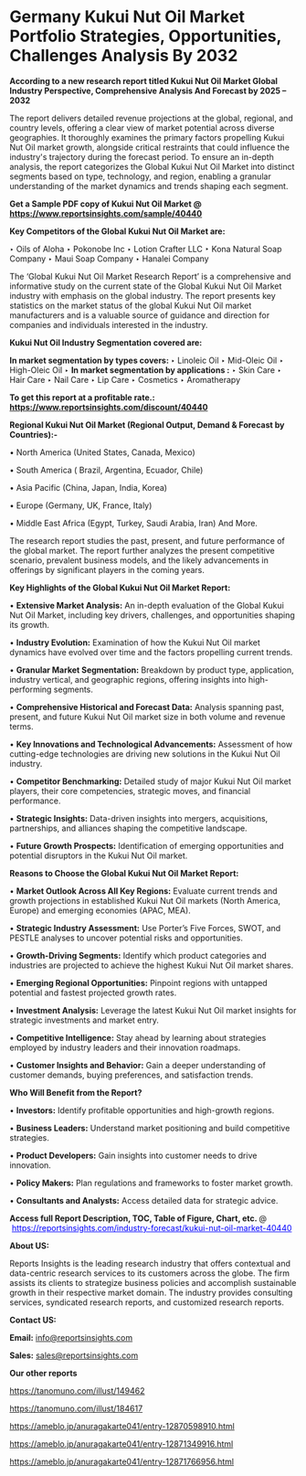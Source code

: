 # Germany Kukui Nut Oil Market Portfolio Strategies, Opportunities, Challenges Analysis By 2032

<strong>According to a new research report titled Kukui Nut Oil Market Global Industry Perspective, Comprehensive Analysis And Forecast by 2025 – 2032</strong>

The report delivers detailed revenue projections at the global, regional, and country levels, offering a clear view of market potential across diverse geographies. It thoroughly examines the primary factors propelling Kukui Nut Oil market growth, alongside critical restraints that could influence the industry's trajectory during the forecast period. To ensure an in-depth analysis, the report categorizes the Global Kukui Nut Oil Market into distinct segments based on type, technology, and region, enabling a granular understanding of the market dynamics and trends shaping each segment.

<strong>Get a Sample PDF copy of Kukui Nut Oil Market </strong><strong>@<a href=https://www.reportsinsights.com/sample/40440 style=color:#0000ff;> https://www.reportsinsights.com/sample/40440</a></strong></font>

<strong>Key Competitors of the Global Kukui Nut Oil Market are:</strong>

‣ Oils of Aloha
‣ Pokonobe Inc
‣ Lotion Crafter LLC
‣ Kona Natural Soap Company
‣ Maui Soap Company
‣ Hanalei Company

The ‘Global Kukui Nut Oil Market Research Report’ is a comprehensive and informative study on the current state of the Global Kukui Nut Oil Market industry with emphasis on the global industry. The report presents key statistics on the market status of the global Kukui Nut Oil market manufacturers and is a valuable source of guidance and direction for companies and individuals interested in the industry.

<strong>Kukui Nut Oil Industry Segmentation covered are:</strong>

<strong>In market segmentation by types covers: </strong> 
‣ Linoleic Oil
‣ Mid-Oleic Oil
‣ High-Oleic Oil
‣ 
<strong>In market segmentation by applications :</strong> 
‣ Skin Care
‣ Hair Care
‣ Nail Care
‣ Lip Care
‣ Cosmetics
‣ Aromatherapy

<strong>To get this report at a profitable rate.: <a href=https://www.reportsinsights.com/discount/40440 style=color:#0000ff;>https://www.reportsinsights.com/discount/40440</a></strong></font>

<strong>Regional Kukui Nut Oil Market (Regional Output, Demand &amp; Forecast by Countries):-</strong>

• North America (United States, Canada, Mexico)

• South America ( Brazil, Argentina, Ecuador, Chile)

• Asia Pacific (China, Japan, India, Korea)

• Europe (Germany, UK, France, Italy)

• Middle East Africa (Egypt, Turkey, Saudi Arabia, Iran) And More.

The research report studies the past, present, and future performance of the global market. The report further analyzes the present competitive scenario, prevalent business models, and the likely advancements in offerings by significant players in the coming years.

<strong>Key Highlights of the Global Kukui Nut Oil Market Report:</strong>

• <strong>Extensive Market Analysis:</strong> An in-depth evaluation of the Global Kukui Nut Oil Market, including key drivers, challenges, and opportunities shaping its growth.

• <strong>Industry Evolution:</strong> Examination of how the Kukui Nut Oil market dynamics have evolved over time and the factors propelling current trends.

• <strong>Granular Market Segmentation:</strong> Breakdown by product type, application, industry vertical, and geographic regions, offering insights into high-performing segments.

• <strong>Comprehensive Historical and Forecast Data:</strong> Analysis spanning past, present, and future Kukui Nut Oil market size in both volume and revenue terms.

• <strong>Key Innovations and Technological Advancements:</strong> Assessment of how cutting-edge technologies are driving new solutions in the Kukui Nut Oil industry.

• <strong>Competitor Benchmarking:</strong> Detailed study of major Kukui Nut Oil market players, their core competencies, strategic moves, and financial performance.

• <strong>Strategic Insights:</strong> Data-driven insights into mergers, acquisitions, partnerships, and alliances shaping the competitive landscape.

• <strong>Future Growth Prospects:</strong> Identification of emerging opportunities and potential disruptors in the Kukui Nut Oil market.

<strong>Reasons to Choose the Global Kukui Nut Oil Market Report:</strong>

• <strong>Market Outlook Across All Key Regions:</strong> Evaluate current trends and growth projections in established Kukui Nut Oil markets (North America, Europe) and emerging economies (APAC, MEA).

• <strong>Strategic Industry Assessment:</strong> Use Porter’s Five Forces, SWOT, and PESTLE analyses to uncover potential risks and opportunities.

• <strong>Growth-Driving Segments:</strong> Identify which product categories and industries are projected to achieve the highest Kukui Nut Oil market shares.

• <strong>Emerging Regional Opportunities:</strong> Pinpoint regions with untapped potential and fastest projected growth rates.

• <strong>Investment Analysis:</strong> Leverage the latest Kukui Nut Oil market insights for strategic investments and market entry.

• <strong>Competitive Intelligence:</strong> Stay ahead by learning about strategies employed by industry leaders and their innovation roadmaps.

• <strong>Customer Insights and Behavior:</strong> Gain a deeper understanding of customer demands, buying preferences, and satisfaction trends.

<strong>Who Will Benefit from the Report?</strong>

• <strong>Investors:</strong> Identify profitable opportunities and high-growth regions.

• <strong>Business Leaders:</strong> Understand market positioning and build competitive strategies.

• <strong>Product Developers:</strong> Gain insights into customer needs to drive innovation.

• <strong>Policy Makers:</strong> Plan regulations and frameworks to foster market growth.

• <strong>Consultants and Analysts:</strong> Access detailed data for strategic advice.
</ul>
<strong>Access full Report Description, TOC, Table of Figure, Chart, etc. </strong>@  <a href=https://reportsinsights.com/industry-forecast/kukui-nut-oil-market-40440 style=color:#0000ff;>https://reportsinsights.com/industry-forecast/kukui-nut-oil-market-40440</a></font>

<strong><strong>About US</strong>:</strong>

Reports Insights is the leading research industry that offers contextual and data-centric research services to its customers across the globe. The firm assists its clients to strategize business policies and accomplish sustainable growth in their respective market domain. The industry provides consulting services, syndicated research reports, and customized research reports.

<strong>Contact US:</strong>

<p class=""""><b>Email:</b> <a href=mailto:info@reportsinsights.com>info@reportsinsights.com</a></p>
<p class=""""><b>Sales:</b> <a href=mailto:sales@reportsinsights.com>sales@reportsinsights.com</a></p>

<strong>Our other reports</strong>

<a href=https://tanomuno.com/illust/149462>https://tanomuno.com/illust/149462</a>

<a href=https://tanomuno.com/illust/184617>https://tanomuno.com/illust/184617</a>

<a href=https://ameblo.jp/anuragakarte041/entry-12870598910.html>https://ameblo.jp/anuragakarte041/entry-12870598910.html</a>

<a href=https://ameblo.jp/anuragakarte041/entry-12871349916.html>https://ameblo.jp/anuragakarte041/entry-12871349916.html</a>

<a href=https://ameblo.jp/anuragakarte041/entry-12871766956.html>https://ameblo.jp/anuragakarte041/entry-12871766956.html</a>
